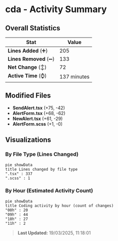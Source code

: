 # cda - Activity Summary 

## Overall Statistics

| Stat                   | Value                                                             |
| ---------------------- | ----------------------------------------------------------------- |
| **Lines Added** (➕)   | 205                                          |
| **Lines Removed** (➖) | 133                                        |
| **Net Change** (↕)    | 72                |
| **Active Time** (⌚)   | 137 minutes |


## Modified Files
- **SendAlert.tsx** (+75, -42)
- **AlertForm.tsx** (+68, -62)
- **NewAlert.tsx** (+61, -29)
- **AlertForm.scss** (+1, -0)

## Visualizations

### By File Type (Lines Changed)

```mermaid
pie showData
title Lines changed by file type
".tsx" : 337
".scss" : 1
```

### By Hour (Estimated Activity Count)

```mermaid
pie showData
title Coding activity by hour (count of changes)
"00h" : 20
"09h" : 44
"10h" : 27
"11h" : 2
```


> **Last Updated:** 19/03/2025, 11:18:01